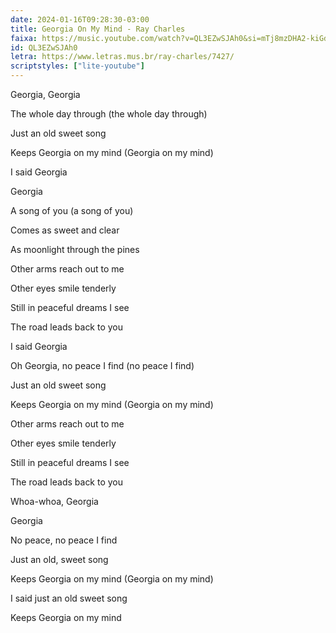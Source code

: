 ```yaml
---
date: 2024-01-16T09:28:30-03:00
title: Georgia On My Mind - Ray Charles
faixa: https://music.youtube.com/watch?v=QL3EZwSJAh0&si=mTj8mzDHA2-kiGdK
id: QL3EZwSJAh0
letra: https://www.letras.mus.br/ray-charles/7427/
scriptstyles: ["lite-youtube"]
---
```


Georgia, Georgia

The whole day through (the whole day through)

Just an old sweet song

Keeps Georgia on my mind (Georgia on my mind)

I said Georgia

Georgia

A song of you (a song of you)

Comes as sweet and clear

As moonlight through the pines

Other arms reach out to me

Other eyes smile tenderly

Still in peaceful dreams I see

The road leads back to you

I said Georgia

Oh Georgia, no peace I find (no peace I find)

Just an old sweet song

Keeps Georgia on my mind (Georgia on my mind)

Other arms reach out to me

Other eyes smile tenderly

Still in peaceful dreams I see

The road leads back to you

Whoa-whoa, Georgia

Georgia

No peace, no peace I find

Just an old, sweet song

Keeps Georgia on my mind (Georgia on my mind)

I said just an old sweet song

Keeps Georgia on my mind
